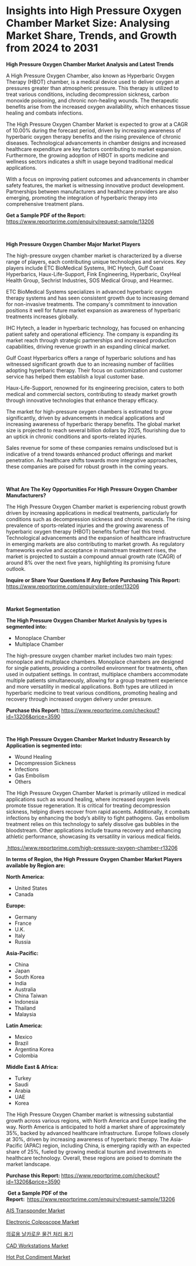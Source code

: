 <p><h1>Insights into High Pressure Oxygen Chamber Market Size: Analysing Market Share, Trends, and Growth from 2024 to 2031</h1></p><p><strong>High Pressure Oxygen Chamber Market Analysis and Latest Trends</strong></p>
<p><p>A High Pressure Oxygen Chamber, also known as Hyperbaric Oxygen Therapy (HBOT) chamber, is a medical device used to deliver oxygen at pressures greater than atmospheric pressure. This therapy is utilized to treat various conditions, including decompression sickness, carbon monoxide poisoning, and chronic non-healing wounds. The therapeutic benefits arise from the increased oxygen availability, which enhances tissue healing and combats infections.</p><p>The High Pressure Oxygen Chamber Market is expected to grow at a CAGR of 10.00% during the forecast period, driven by increasing awareness of hyperbaric oxygen therapy benefits and the rising prevalence of chronic diseases. Technological advancements in chamber designs and increased healthcare expenditure are key factors contributing to market expansion. Furthermore, the growing adoption of HBOT in sports medicine and wellness sectors indicates a shift in usage beyond traditional medical applications. </p><p>With a focus on improving patient outcomes and advancements in chamber safety features, the market is witnessing innovative product development. Partnerships between manufacturers and healthcare providers are also emerging, promoting the integration of hyperbaric therapy into comprehensive treatment plans.</p></p>
<p><strong>Get a Sample PDF of the Report:&nbsp;</strong> <a href="https://www.reportprime.com/enquiry/request-sample/13206">https://www.reportprime.com/enquiry/request-sample/13206</a></p>
<p>&nbsp;</p>
<p><strong>High Pressure Oxygen Chamber Major Market Players</strong></p>
<p><p>The high-pressure oxygen chamber market is characterized by a diverse range of players, each contributing unique technologies and services. Key players include ETC BioMedical Systems, IHC Hytech, Gulf Coast Hyperbarics, Haux-Life-Support, Fink Engineering, Hyperbaric, OxyHeal Health Group, Sechrist Industries, SOS Medical Group, and Hearmec.</p><p>ETC BioMedical Systems specializes in advanced hyperbaric oxygen therapy systems and has seen consistent growth due to increasing demand for non-invasive treatments. The company's commitment to innovation positions it well for future market expansion as awareness of hyperbaric treatments increases globally.</p><p>IHC Hytech, a leader in hyperbaric technology, has focused on enhancing patient safety and operational efficiency. The company is expanding its market reach through strategic partnerships and increased production capabilities, driving revenue growth in an expanding clinical market.</p><p>Gulf Coast Hyperbarics offers a range of hyperbaric solutions and has witnessed significant growth due to an increasing number of facilities adopting hyperbaric therapy. Their focus on customization and customer service has helped them establish a loyal customer base.</p><p>Haux-Life-Support, renowned for its engineering precision, caters to both medical and commercial sectors, contributing to steady market growth through innovative technologies that enhance therapy efficacy.</p><p>The market for high-pressure oxygen chambers is estimated to grow significantly, driven by advancements in medical applications and increasing awareness of hyperbaric therapy benefits. The global market size is projected to reach several billion dollars by 2025, flourishing due to an uptick in chronic conditions and sports-related injuries.</p><p>Sales revenue for some of these companies remains undisclosed but is indicative of a trend towards enhanced product offerings and market penetration. As healthcare shifts towards more integrative approaches, these companies are poised for robust growth in the coming years.</p></p>
<p>&nbsp;</p>
<p><strong>What Are The Key Opportunities For High Pressure Oxygen Chamber Manufacturers?</strong></p>
<p><p>The High Pressure Oxygen Chamber market is experiencing robust growth driven by increasing applications in medical treatments, particularly for conditions such as decompression sickness and chronic wounds. The rising prevalence of sports-related injuries and the growing awareness of hyperbaric oxygen therapy (HBOT) benefits further fuel this trend. Technological advancements and the expansion of healthcare infrastructure in emerging markets are also contributing to market growth. As regulatory frameworks evolve and acceptance in mainstream treatment rises, the market is projected to sustain a compound annual growth rate (CAGR) of around 8% over the next five years, highlighting its promising future outlook.</p></p>
<p><strong>Inquire or Share Your Questions If Any Before Purchasing This Report:</strong> <a href="https://www.reportprime.com/enquiry/pre-order/13206">https://www.reportprime.com/enquiry/pre-order/13206</a></p>
<p>&nbsp;</p>
<p><strong>Market Segmentation</strong></p>
<p><strong>The High Pressure Oxygen Chamber Market Analysis by types is segmented into:</strong></p>
<p><ul><li>Monoplace Chamber</li><li>Multiplace Chamber</li></ul></p>
<p><p>The high-pressure oxygen chamber market includes two main types: monoplace and multiplace chambers. Monoplace chambers are designed for single patients, providing a controlled environment for treatments, often used in outpatient settings. In contrast, multiplace chambers accommodate multiple patients simultaneously, allowing for a group treatment experience and more versatility in medical applications. Both types are utilized in hyperbaric medicine to treat various conditions, promoting healing and recovery through increased oxygen delivery under pressure.</p></p>
<p><strong>Purchase this Report:&nbsp;</strong><a href="https://www.reportprime.com/checkout?id=13206&price=3590">https://www.reportprime.com/checkout?id=13206&price=3590</a></p>
<p>&nbsp;</p>
<p><strong>The High Pressure Oxygen Chamber Market Industry Research by Application is segmented into:</strong></p>
<p><ul><li>Wound Healing</li><li>Decompression Sickness</li><li>Infections</li><li>Gas Embolism</li><li>Others</li></ul></p>
<p><p>The High Pressure Oxygen Chamber Market is primarily utilized in medical applications such as wound healing, where increased oxygen levels promote tissue regeneration. It is critical for treating decompression sickness, helping divers recover from rapid ascents. Additionally, it combats infections by enhancing the body’s ability to fight pathogens. Gas embolism treatment relies on this technology to safely dissolve gas bubbles in the bloodstream. Other applications include trauma recovery and enhancing athletic performance, showcasing its versatility in various medical fields.</p></p>
<p><a href="https://www.reportprime.com/high-pressure-oxygen-chamber-r13206">&nbsp;https://www.reportprime.com/high-pressure-oxygen-chamber-r13206</a></p>
<p><strong>In terms of Region, the High Pressure Oxygen Chamber Market Players available by Region are:</strong></p>
<p>
    <p> <strong> North America: </strong>
        <ul>
            <li>United States</li>
            <li>Canada</li>
        </ul>
        </p> 
    <p> <strong> Europe: </strong>
        <ul>
            <li>Germany</li>
            <li>France</li>
            <li>U.K.</li>
            <li>Italy</li>
            <li>Russia</li>
        </ul>
        </p> 
    <p> <strong> Asia-Pacific: </strong>
        <ul>
            <li>China</li>
            <li>Japan</li>
            <li>South Korea</li>
            <li>India</li>
            <li>Australia</li>
            <li>China Taiwan</li>
            <li>Indonesia</li>
            <li>Thailand</li>
            <li>Malaysia</li>
        </ul>
        </p> 
    <p> <strong> Latin America: </strong>
        <ul>
            <li>Mexico</li>
            <li>Brazil</li>
            <li>Argentina Korea</li>
            <li>Colombia</li>
        </ul>
        </p> 
    <p> <strong> Middle East & Africa: </strong>
        <ul>
            <li>Turkey</li>
            <li>Saudi</li>
            <li>Arabia</li>
            <li>UAE</li>
            <li>Korea</li>
        </ul>
    </p>
    </p>
<p><p>The High Pressure Oxygen Chamber market is witnessing substantial growth across various regions, with North America and Europe leading the way. North America is anticipated to hold a market share of approximately 35%, backed by advanced healthcare infrastructure. Europe follows closely at 30%, driven by increasing awareness of hyperbaric therapy. The Asia-Pacific (APAC) region, including China, is emerging rapidly with an expected share of 25%, fueled by growing medical tourism and investments in healthcare technology. Overall, these regions are poised to dominate the market landscape.</p></p>
<p><strong>Purchase this Report: </strong><a href="https://www.reportprime.com/checkout?id=13206&price=3590">https://www.reportprime.com/checkout?id=13206&price=3590</a></p>
<p>&nbsp;<strong>Get a Sample PDF of the Report:&nbsp;&nbsp;</strong><a href="https://www.reportprime.com/enquiry/request-sample/13206">https://www.reportprime.com/enquiry/request-sample/13206</a></p>
<p><strong></strong></p>
<p><p><a href="https://issuu.com/reportprime-2/docs/ais-transponder-market-size-2030.pp_bb35d06a82c3a8">AIS Transponder Market</a></p><p><a href="https://github.com/RoseBoyd475/Market-Research-Report-List-1/blob/main/electronic-colposcope-market.md">Electronic Colposcope Market</a></p><p><a href="https://medium.com/@reyeshowell_6566/medical-sharps-disposal-container-market-%EC%9D%98-%EA%B8%80%EB%A1%9C%EB%B2%8C-%EC%8B%9C%EC%9E%A5-%EA%B0%9C%EC%9A%94%EB%8A%94-%EC%A0%84-%EC%84%B8%EA%B3%84-%EB%B0%8F-%EC%A3%BC%EC%9A%94-%EC%8B%9C%EC%9E%A5%EC%9D%98-%EC%82%B0%EC%97%85%EC%97%90-%EC%98%81%ED%96%A5%EC%9D%84-%EB%AF%B8%EC%B9%98%EB%8A%94-%EC%A3%BC%EC%9A%94-%ED%8A%B8%EB%A0%8C%EB%93%9C%EC%97%90-%EB%8C%80%ED%95%9C-%EB%8F%85%ED%8A%B9%ED%95%9C-8896d0f029bc?postPublishedType=initial">의료용 날카로운 물건 처리 용기</a></p><p><a href="https://issuu.com/reportprime-2/docs/cad-workstations-market-size-2030.p_e8ae7e65e4ad53">CAD Workstations Market</a></p><p><a href="https://www.linkedin.com/pulse/hot-pot-condiment-market-size-growth-industry-analysis-segmentation-jkdtf?trackingId=3pCJ9ANXSxOTuCBnX7NNyQ%3D%3D">Hot Pot Condiment Market</a></p></p>